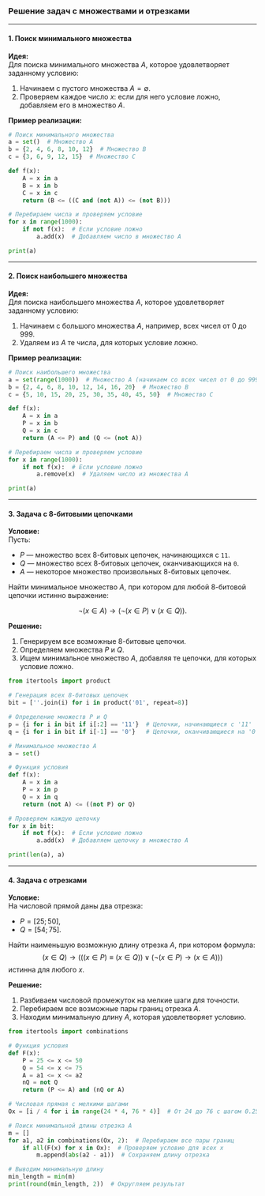 ### Решение задач с множествами и отрезками

---

#### 1. **Поиск минимального множества**

**Идея:**  
Для поиска минимального множества $A$, которое удовлетворяет заданному условию:
1. Начинаем с пустого множества $A = \emptyset$.
2. Проверяем каждое число $x$: если для него условие ложно, добавляем его в множество $A$.

**Пример реализации:**
```python
# Поиск минимального множества
a = set()  # Множество A
b = {2, 4, 6, 8, 10, 12}  # Множество B
c = {3, 6, 9, 12, 15}  # Множество C

def f(x):
    A = x in a
    B = x in b
    C = x in c
    return (B <= ((C and (not A)) <= (not B)))

# Перебираем числа и проверяем условие
for x in range(1000):
    if not f(x):  # Если условие ложно
        a.add(x)  # Добавляем число в множество A

print(a)
```

---

#### 2. **Поиск наибольшего множества**

**Идея:**  
Для поиска наибольшего множества $A$, которое удовлетворяет заданному условию:
1. Начинаем с большого множества $A$, например, всех чисел от 0 до 999.
2. Удаляем из $A$ те числа, для которых условие ложно.

**Пример реализации:**
```python
# Поиск наибольшего множества
a = set(range(1000))  # Множество A (начинаем со всех чисел от 0 до 999)
b = {2, 4, 6, 8, 10, 12, 14, 16, 20}  # Множество B
c = {5, 10, 15, 20, 25, 30, 35, 40, 45, 50}  # Множество C

def f(x):
    A = x in a
    P = x in b
    Q = x in c
    return (A <= P) and (Q <= (not A))

# Перебираем числа и проверяем условие
for x in range(1000):
    if not f(x):  # Если условие ложно
        a.remove(x)  # Удаляем число из множества A

print(a)
```

---

#### 3. **Задача с 8-битовыми цепочками**

**Условие:**  
Пусть:
- $P$ — множество всех 8-битовых цепочек, начинающихся с `11`.
- $Q$ — множество всех 8-битовых цепочек, оканчивающихся на `0`.
- $A$ — некоторое множество произвольных 8-битовых цепочек.

Найти минимальное множество $A$, при котором для любой 8-битовой цепочки истинно выражение:

$$
\neg ( x \in A) \to ( \neg (x \in P) \lor (x \in Q)). 
$$

**Решение:**
1. Генерируем все возможные 8-битовые цепочки.
2. Определяем множества $P$ и $Q$.
3. Ищем минимальное множество $A$, добавляя те цепочки, для которых условие ложно.
```python
from itertools import product

# Генерация всех 8-битовых цепочек
bit = [''.join(i) for i in product('01', repeat=8)]

# Определение множеств P и Q
p = {i for i in bit if i[:2] == '11'}  # Цепочки, начинающиеся с '11'
q = {i for i in bit if i[-1] == '0'}   # Цепочки, оканчивающиеся на '0'

# Минимальное множество A
a = set()

# Функция условия
def f(x):
    A = x in a
    P = x in p
    Q = x in q
    return (not A) <= ((not P) or Q)

# Проверяем каждую цепочку
for x in bit:
    if not f(x):  # Если условие ложно
        a.add(x)  # Добавляем цепочку в множество A

print(len(a), a)
```

---

#### 4. **Задача с отрезками**

**Условие:**  
На числовой прямой даны два отрезка:
- $P = [25; 50]$,
- $Q = [54; 75]$.

Найти наименьшую возможную длину отрезка $A$, при котором формула:
$$(x \in Q) \to (((x \in P) \equiv (x \in Q)) \lor (\neg(x \in P) \to (x \in A)))$$
истинна для любого $x$.

**Решение:**
1. Разбиваем числовой промежуток на мелкие шаги для точности.
2. Перебираем все возможные пары границ отрезка $A$.
3. Находим минимальную длину $A$, которая удовлетворяет условию.
```python
from itertools import combinations

# Функция условия
def F(x):
    P = 25 <= x <= 50
    Q = 54 <= x <= 75
    A = a1 <= x <= a2
    nQ = not Q
    return (P <= A) and (nQ or A)

# Числовая прямая с мелкими шагами
Ox = [i / 4 for i in range(24 * 4, 76 * 4)]  # От 24 до 76 с шагом 0.25

# Поиск минимальной длины отрезка A
m = []
for a1, a2 in combinations(Ox, 2):  # Перебираем все пары границ
    if all(F(x) for x in Ox):  # Проверяем условие для всех x
        m.append(abs(a2 - a1))  # Сохраняем длину отрезка

# Выводим минимальную длину
min_length = min(m)
print(round(min_length, 2))  # Округляем результат
```
